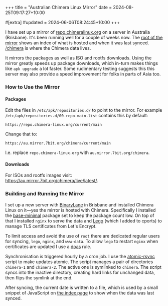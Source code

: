 +++
title = "Australian Chimera Linux Mirror"
date = 2024-08-25T09:17:27+10:00

#[extra]
#updated = 2024-06-06T08:24:45+10:00
+++

I have set up a mirror of
[repo.chimeralinux.org](https://repo.chimera-linux.org/) on a server in
Australia (Brisbane). It's been running well for a couple of weeks now. The
[root of the mirror][mirror] shows an index of what is hosted and when it was
last synced. [/chimera] is where the Chimera data lives.

It mirrors the packages as well as ISO and rootfs downloads. Using the mirror
greatly speeds up package downloads, which in-turn makes things like `apk
upgrade` a lot faster. Some rudimentary testing suggests this this server may
also provide a speed improvement for folks in parts of Asia too.

<!-- more -->

### How to Use the Mirror

#### Packages

Edit the files in `/etc/apk/repositories.d/` to point to the mirror. For example
`/etc/apk/repositories.d/00-repo-main.list` contains this by default:

```
https://repo.chimera-linux.org/current/main
```

Change that to:

```
https://au.mirror.7bit.org/chimera/current/main
```

I.e. replace `repo.chimera-linux.org` with `au.mirror.7bit.org/chimera`.

#### Downloads

For ISOs and rootfs images visit: <https://au.mirror.7bit.org/chimera/live/latest/>.

### Building and Running the Mirror

I set up a new server with [BinaryLane] in Brisbane and installed Chimera Linux
on it—yes the mirror is hosted with Chimera. Specifically I installed the
[base-minimal] package set to keep the package count low. On top of that I
installed `nginx` to serve the data and [Lego] (which I added to cports) to
manage TLS certificates from Let's Encrypt.

To limit access and avoid the use of `root` there are dedicated regular users
for syncing, `lego`, `nginx`, and `www-data`. To allow `lego` to restart
`nginx` when certificates are updated I use a [doas] rule.

Synchronisation is triggered hourly by a cron job. I use the [atomic-rsync]
script to make updates atomic. The script manages a pair of directories
`chimera-1` and `chimera-2`. The active one is symlinked to `chimera`. The
script syncs into the inactive directory, creating hard links for unchanged
data, then flips the symlink at the end.

After syncing, the current date is written to a file, which is used by a small
snippet of JavaScript on [the index page][mirror] to show when the data was
last synced.

[mirror]: https://au.mirror.7bit.org/
[/chimera]: https://au.mirror.7bit.org/chimera/
[BinaryLane]: https://www.binarylane.com.au/
[base-minimal]: https://pkgs.chimera-linux.org/package/current/main/x86_64/base-minimal
[atomic-rsync]: https://github.com/RsyncProject/rsync/blob/9615a2492bbf96bc145e738ebff55bbb91e0bbee/support/atomic-rsync
[Lego]: https://go-acme.github.io/lego/
[doas]: https://github.com/Duncaen/OpenDoas
